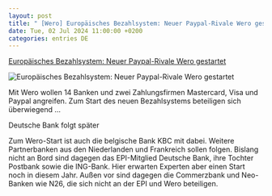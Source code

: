 ```yaml
---
layout: post
title: " [Wero] Europäisches Bezahlsystem: Neuer Paypal-Rivale Wero gestartet"
date: Tue, 02 Jul 2024 11:00:00 +0200
categories: entries DE
---
```

[Europäisches Bezahlsystem: Neuer Paypal-Rivale Wero gestartet](https://www.manager-magazin.de/unternehmen/handel/paypal-rivale-neues-europaeisches-bezahlsystem-wero-gestartet-a-c7b0200b-459e-4ed6-83dd-7730e4030261)

![Europäisches Bezahlsystem: Neuer Paypal-Rivale Wero gestartet](https://cdn.prod.www.manager-magazin.de/images/be5a88b8-9b7c-40d3-ad58-f6dc05dd6174_w1200_r1.778_fpx36_fpy36.jpg)

Mit Wero wollen 14 Banken und zwei Zahlungsfirmen Mastercard, Visa und Paypal angreifen. Zum Start des neuen Bezahlsystems beteiligen sich überwiegend ...

Deutsche Bank folgt später

Zum Wero-Start ist auch die belgische Bank KBC mit dabei. Weitere Partnerbanken aus den Niederlanden und Frankreich sollen folgen. Bislang nicht an Bord sind dagegen das EPI-Mitglied Deutsche Bank, ihre Tochter Postbank sowie die ING-Bank. Hier erwarten Experten aber einen Start noch in diesem Jahr. Außen vor sind dagegen die Commerzbank und Neo-Banken wie N26, die sich nicht an der EPI und Wero beteiligen.

